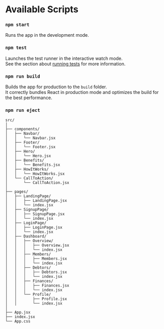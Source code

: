 
# Available Scripts

### `npm start`

Runs the app in the development mode.

### `npm test`

Launches the test runner in the interactive watch mode.\
See the section about [running tests](https://facebook.github.io/create-react-app/docs/running-tests) for more information.

### `npm run build`

Builds the app for production to the `build` folder.\
It correctly bundles React in production mode and optimizes the build for the best performance.

### `npm run eject`

```
src/
│
├── components/
│   ├── Navbar/
│   │   └── Navbar.jsx
│   ├── Footer/
│   │   └── Footer.jsx
│   ├── Hero/
│   │   └── Hero.jsx
│   ├── Benefits/
│   │   └── Benefits.jsx
│   ├── HowItWorks/
│   │   └── HowItWorks.jsx
│   └── CallToAction/
│       └── CallToAction.jsx
│
├── pages/
│   ├── LandingPage/
│   │   ├── LandingPage.jsx
│   │   └── index.jsx
│   ├── SignupPage/
│   │   ├── SignupPage.jsx
│   │   └── index.jsx
│   ├── LoginPage/
│   │   ├── LoginPage.jsx
│   │   └── index.jsx
│   ├── Dashboard/
│   │   ├── Overview/
│   │   │   ├── Overview.jsx
│   │   │   └── index.jsx
│   │   ├── Members/
│   │   │   ├── Members.jsx
│   │   │   └── index.jsx
│   │   ├── Debtors/
│   │   │   ├── Debtors.jsx
│   │   │   └── index.jsx
│   │   ├── Finances/
│   │   │   ├── Finances.jsx
│   │   │   └── index.jsx
│   │   └── Profile/
│   │       ├── Profile.jsx
│   │       └── index.jsx
│
├── App.jsx
├── index.jsx
└── App.css
```